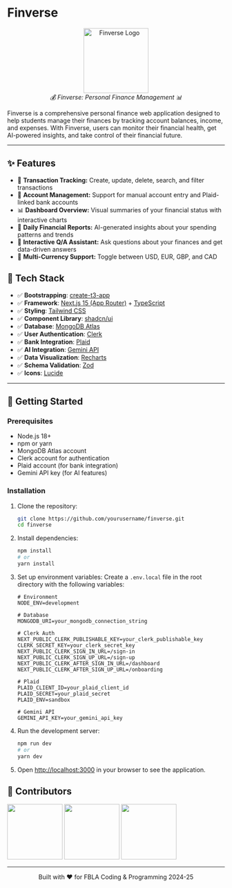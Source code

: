 # Finverse

<p align="center">
  <img src="https://i.ibb.co/8Lk6sx5S/logo-transparent.png" alt="Finverse Logo" width="150" />
  <br>
  <em>💰 Finverse: Personal Finance Management 📊</em>
</p>

Finverse is a comprehensive personal finance web application designed to help students manage their finances by tracking account balances, income, and expenses. With Finverse, users can monitor their financial health, get AI-powered insights, and take control of their financial future.

---

## ✨ Features

- 💼 **Transaction Tracking:** Create, update, delete, search, and filter transactions
- 🏦 **Account Management:** Support for manual account entry and Plaid-linked bank accounts
- 📊 **Dashboard Overview:** Visual summaries of your financial status with interactive charts
- 📝 **Daily Financial Reports:** AI-generated insights about your spending patterns and trends
- 🤖 **Interactive Q/A Assistant:** Ask questions about your finances and get data-driven answers
- 💱 **Multi-Currency Support:** Toggle between USD, EUR, GBP, and CAD

## 🚀 Tech Stack

- ✅ **Bootstrapping**: [create-t3-app](https://create.t3.gg)
- ✅ **Framework**: [Next.js 15 (App Router)](https://nextjs.org/) + [TypeScript](https://www.typescriptlang.org/)
- ✅ **Styling**: [Tailwind CSS](https://tailwindcss.com)
- ✅ **Component Library**: [shadcn/ui](https://ui.shadcn.com/)
- ✅ **Database**: [MongoDB Atlas](https://www.mongodb.com/atlas/database)
- ✅ **User Authentication**: [Clerk](https://clerk.com/)
- ✅ **Bank Integration**: [Plaid](https://plaid.com/)
- ✅ **AI Integration**: [Gemini API](https://ai.google.dev/)
- ✅ **Data Visualization**: [Recharts](https://recharts.org/en-US/)
- ✅ **Schema Validation**: [Zod](https://zod.dev/)
- ✅ **Icons**: [Lucide](https://lucide.dev/)

---

## 🚀 Getting Started

### Prerequisites

- Node.js 18+
- npm or yarn
- MongoDB Atlas account
- Clerk account for authentication
- Plaid account (for bank integration)
- Gemini API key (for AI features)

### Installation

1. Clone the repository:

    ```bash
    git clone https://github.com/yourusername/finverse.git
    cd finverse
    ```

2. Install dependencies:

    ```bash
    npm install
    # or
    yarn install
    ```

3. Set up environment variables:
   Create a `.env.local` file in the root directory with the following variables:

    ```
    # Environment
    NODE_ENV=development

    # Database
    MONGODB_URI=your_mongodb_connection_string

    # Clerk Auth
    NEXT_PUBLIC_CLERK_PUBLISHABLE_KEY=your_clerk_publishable_key
    CLERK_SECRET_KEY=your_clerk_secret_key
    NEXT_PUBLIC_CLERK_SIGN_IN_URL=/sign-in
    NEXT_PUBLIC_CLERK_SIGN_UP_URL=/sign-up
    NEXT_PUBLIC_CLERK_AFTER_SIGN_IN_URL=/dashboard
    NEXT_PUBLIC_CLERK_AFTER_SIGN_UP_URL=/onboarding

    # Plaid
    PLAID_CLIENT_ID=your_plaid_client_id
    PLAID_SECRET=your_plaid_secret
    PLAID_ENV=sandbox

    # Gemini API
    GEMINI_API_KEY=your_gemini_api_key
    ```

4. Run the development server:

    ```bash
    npm run dev
    # or
    yarn dev
    ```

5. Open [http://localhost:3000](http://localhost:3000) in your browser to see the application.

## 🙌 Contributors

<a href="https://github.com/PartnerFind/partnerfind.tech/graphs/contributors"> <img height="128" src="https://avatars.githubusercontent.com/u/67123306?v=4"/></a>
<a href="https://github.com/PartnerFind/partnerfind.tech/graphs/contributors"> <img height="128" src="https://avatars.githubusercontent.com/u/86448548?v=4"/></a>
<a href="https://github.com/PartnerFind/partnerfind.tech/graphs/contributors"> <img height="128" src="https://avatars.githubusercontent.com/u/67066931?v=4"/></a>

---

<p align="center">Built with ❤️ for FBLA Coding & Programming 2024-25</p>
